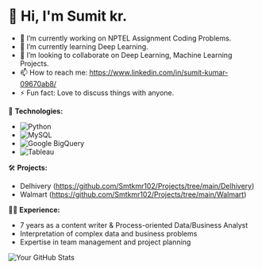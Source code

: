 
# 👋 Hi, I'm Sumit kr.
- 🔭 I’m currently working on NPTEL Assignment Coding Problems.
- 🌱 I’m currently learning Deep Learning.
- 👯 I’m looking to collaborate on Deep Learning, Machine Learning Projects.
- 📫 How to reach me: https://www.linkedin.com/in/sumit-kumar-09670ab8/
- ⚡ Fun fact: Love to discuss things with anyone.

🚀 **Technologies:**
   - ![Python](https://img.shields.io/badge/-Python-3776AB?style=flat&logo=python&logoColor=white)
   - ![MySQL](https://img.shields.io/badge/-MySQL-4479A1?style=flat&logo=mysql&logoColor=white)
   - ![Google BigQuery](https://img.shields.io/badge/-Google%20BigQuery-4285F4?style=flat&logo=google-cloud&logoColor=white)
   - ![Tableau](https://img.shields.io/badge/-Tableau-E97627?style=flat&logo=tableau&logoColor=white)

🛠️ **Projects:**

   - Delhivery (https://github.com/Smtkmr102/Projects/tree/main/Delhivery)
   - Walmart (https://github.com/Smtkmr102/Projects/tree/main/Walmart)

👨‍💼 **Experience:**
   - 7 years as a content writer & Process-oriented Data/Business Analyst
   - Interpretation of complex data and business problems
   - Expertise in team management and project planning


![Your GitHub Stats](https://github-readme-stats.vercel.app/api?username=yourusername&show_icons=true&hide_title=true)
